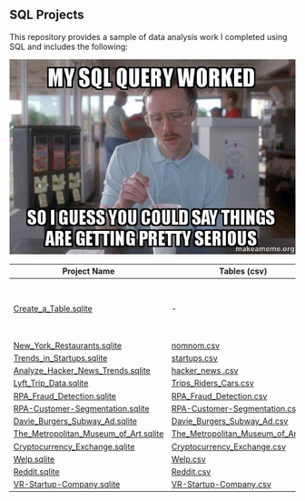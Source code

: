 ## SQL Projects

This repository provides a sample of data analysis work I completed using SQL and includes the following:

<p align="center">
  <img src="img/my-sql-query.jpg">
</p>

<div align="center">

Project Name  | Tables (csv)   | Description 
------------- | ------------- | ------------- |
[Create_a_Table.sqlite](https://github.com/RdEl00/SQL-Projects/blob/master/Create_a_Table.sqlite)  | - |Create your own friends table and add/delete data from it!
[New_York_Restaurants.sqlite](https://github.com/RdEl00/SQL-Projects/blob/master/New_York_Restaurants.sqlite)  | [nomnom.csv](https://github.com/RdEl00/SQL-Projects/blob/master/tables/nomnom.csv)| -
[Trends_in_Startups.sqlite](https://github.com/RdEl00/SQL-Projects/blob/master/Trends_in_Startups.sqlite)  | [startups.csv](https://github.com/RdEl00/SQL-Projects/blob/master/tables/startups.csv)|-
[Analyze_Hacker_News_Trends.sqlite](https://github.com/RdEl00/SQL-Projects/blob/master/Analyze_Hacker_News_Trends.sqlite)  | [hacker_news .csv](https://github.com/RdEl00/SQL-Projects/blob/master/tables/hacker_news%20.csv)|-
[Lyft_Trip_Data.sqlite](https://github.com/RdEl00/SQL-Projects/blob/master/Lyft_Trip_Data.sqlite)  | [Trips_Riders_Cars.csv](https://github.com/RdEl00/SQL-Projects/blob/master/tables/Trips_Riders_Cars.csv)|-
[RPA_Fraud_Detection.sqlite](https://github.com/RdEl00/SQL-Projects/blob/master/RPA_Fraud_Detection.sqlite)  | [RPA_Fraud_Detection.csv](https://github.com/RdEl00/SQL-Projects/blob/master/tables/RPA_Fraud_Detection.csv)|-
[RPA-Customer-Segmentation.sqlite](https://github.com/RdEl00/SQL-Projects/blob/master/RPA-Customer-Segmentation.sqlite)  | [RPA-Customer-Segmentation.csv](https://github.com/RdEl00/SQL-Projects/blob/master/tables/RPA-Customer-Segmentation.csv)|-
[Davie_Burgers_Subway_Ad.sqlite](https://github.com/RdEl00/SQL-Projects/blob/master/Davie_Burgers_Subway_Ad.sqlite)  | [Davie_Burgers_Subway_Ad.csv](https://github.com/RdEl00/SQL-Projects/blob/master/tables/Davie_Burgers_Subway_Ad.csv)|-
[The_Metropolitan_Museum_of_Art.sqlite](https://github.com/RdEl00/SQL-Projects/blob/master/The_Metropolitan_Museum_of_Art.sqlite)  | [The_Metropolitan_Museum_of_Art.csv](https://github.com/RdEl00/SQL-Projects/blob/master/tables/The_Metropolitan_Museum_of_Art.csv)|-
[Cryptocurrency_Exchange.sqlite](https://github.com/RdEl00/SQL-Projects/blob/master/Cryptocurrency_Exchange.sqlite)  | [Cryptocurrency_Exchange.csv](https://github.com/RdEl00/SQL-Projects/blob/master/tables/Cryptocurrency_Exchange.csv)|-
[Welp.sqlite](https://github.com/RdEl00/SQL-Projects/blob/master/Welp.sqlite)  | [Welp.csv](https://github.com/RdEl00/SQL-Projects/blob/master/tables/Welp.csv)|-
[Reddit.sqlite](https://github.com/RdEl00/SQL-Projects/blob/master/Reddit.sqlite)  | [Reddit.csv](https://github.com/RdEl00/SQL-Projects/blob/master/tables/Reddit.csv)|-
[VR-Startup-Company.sqlite](https://github.com/RdEl00/SQL-Projects/blob/master/VR-Startup-Company.sqlite)  | [VR-Startup-Company.csv](https://github.com/RdEl00/SQL-Projects/blob/master/tables/VR-Startup-Company.csv)|-

</div>






